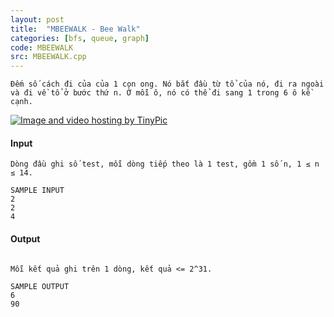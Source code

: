 ```yaml
---
layout: post
title:  "MBEEWALK - Bee Walk"
categories: [bfs, queue, graph]
code: MBEEWALK
src: MBEEWALK.cpp
---
```




  






```
Đếm số cách đi của của 1 con ong. Nó bắt đầu từ tổ của nó, đi ra ngoài 
và đi về tổ ở bước thứ n. Ở mỗi ô, nó có thể đi sang 1 trong 6 ô kề cạnh.

```

[![Image and video hosting by TinyPic](https://vn.spoj.com/content/simes:mbeewalk.jpg)](http://tinypic.com)

#### Input

```
Dòng đầu ghi số test, mỗi dòng tiếp theo là 1 test, gồm 1 số n, 1 ≤ n ≤ 14.

SAMPLE INPUT
2
2
4

```

#### Output

```
 
Mỗi kết quả ghi trên 1 dòng, kết quả <= 2^31.

SAMPLE OUTPUT
6
90

```

<!--more-->

